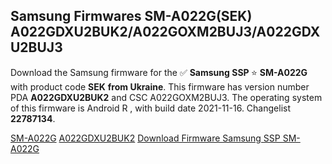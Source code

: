 <h2>Samsung Firmwares SM-A022G(SEK) A022GDXU2BUK2/A022GOXM2BUJ3/A022GDXU2BUJ3</h2>
Download the Samsung firmware for the ✅ <strong>Samsung SSP </strong> ⭐ <strong>SM-A022G</strong> with product code <strong>SEK</strong> <strong> from Ukraine</strong>. This firmware has version number PDA <strong>A022GDXU2BUK2</strong> and CSC A022GOXM2BUJ3. The operating system of this firmware is Android R , with build date 2021-11-16. Changelist <strong>22787134</strong>.


[SM-A022G](https://samfirm.shop/samsung/model/SM-A022G)
[A022GDXU2BUK2](https://samfirm.shop/samsung/pda/A022GDXU2BUK2)
[Download Firmware Samsung SSP SM-A022G](https://samfirm.shop/samsung/firmware/474632)
